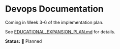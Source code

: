 # Devops Documentation

Coming in Week 3-6 of the implementation plan.

See [EDUCATIONAL_EXPANSION_PLAN.md](../../EDUCATIONAL_EXPANSION_PLAN.md) for details.

**Status:** 📝 Planned
